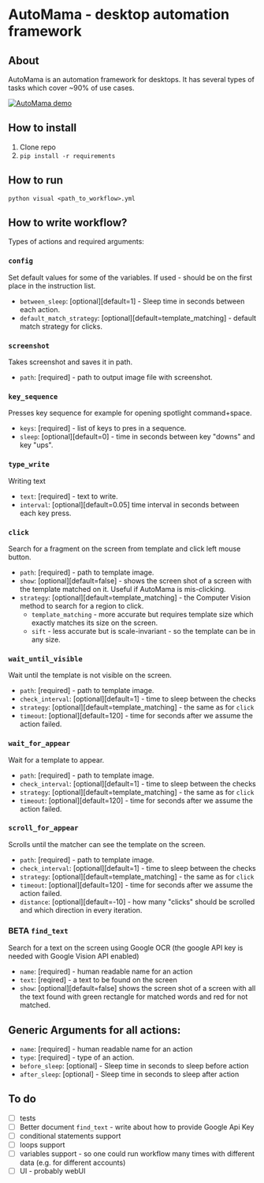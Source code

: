 # AutoMama - desktop automation framework

## About

AutoMama is an automation framework for desktops. It has several types of tasks which cover ~90% of use cases.

[![AutoMama demo](https://img.youtube.com/vi/X92b26uaH7E/0.jpg)](https://www.youtube.com/watch?v=X92b26uaH7E)
## How to install

1. Clone repo
2. `pip install -r requirements`

## How to run

`python visual <path_to_workflow>.yml`

## How to write workflow?


Types of actions and required arguments:
### `config`
Set default values for some of the variables. If used - should be on the first place in the instruction list.

- `between_sleep`: [optional][default=1] - Sleep time in seconds between each action.
- `default_match_strategy`: [optional][default=template_matching] - default match strategy for
                                                                    clicks.

### `screenshot`
Takes screenshot and saves it in path.

- `path`: [required] - path to output image file with screenshot.


### `key_sequence`
Presses key sequence for example for opening spotlight command+space.

- `keys`: [required] - list of keys to pres in a sequence.
- `sleep`: [optional][default=0] - time in seconds between key "downs" and key "ups".

### `type_write`
Writing text

- `text`: [required] - text to write.
- `interval`: [optional][default=0.05] time interval in seconds between each key press.

### `click`
Search for a fragment on the screen from template and click left mouse button.

- `path`: [required] - path to template image.
- `show`: [optional][default=false] - shows the screen shot of a screen with the template matched on it. Useful if AutoMama is mis-clicking.
- `strategy`: [optional][default=template_matching] - the Computer Vision method to search for a region to click.
    - `template_matching` - more accurate but requires template size which exactly matches its size on the screen.
    - `sift` - less accurate but is scale-invariant - so the template can be in any size.

### `wait_until_visible`
Wait until the template is not visible on the screen.

- `path`: [required] - path to template image.
- `check_interval`: [optional][default=1] - time to sleep between the checks
- `strategy`: [optional][default=template_matching] - the same as for `click`
- `timeout`: [optional][default=120] - time for seconds after we assume the action failed.

### `wait_for_appear`
Wait for a template to appear.
- `path`: [required] - path to template image.
- `check_interval`: [optional][default=1] - time to sleep between the checks
- `strategy`: [optional][default=template_matching] - the same as for `click`
- `timeout`: [optional][default=120] - time for seconds after we assume the action failed.

### `scroll_for_appear`
Scrolls until the matcher can see the template on the screen.

- `path`: [required] - path to template image.
- `check_interval`: [optional][default=1] - time to sleep between the checks
- `strategy`: [optional][default=template_matching] - the same as for `click`
- `timeout`: [optional][default=120] - time for seconds after we assume the action failed.
- `distance`: [optional][default=-10] - how many "clicks" should be scrolled and which direction in every iteration.

### BETA `find_text`
Search for a text on the screen using Google OCR (the google API key is needed with Google Vision API enabled)

- `name`: [required] - human readable name for an action
- `text`: [reqired] - a text to be found on the screen
- `show`: [optional][default=false] shows the screen shot of a screen with all the text found with green rectangle for matched words and red for not matched.

## Generic Arguments for all actions:
- `name`: [required] - human readable name for an action
- `type`: [required] - type of an action.
- `before_sleep`: [optional] - Sleep time in seconds to sleep before action
- `after_sleep`: [optional] - Sleep time in seconds to sleep after action

## To do

- [ ] tests
- [ ] Better document `find_text` - write about how to provide Google Api Key
- [ ] conditional statements support
- [ ] loops support
- [ ] variables support - so one could run workflow many times with different data (e.g. for different accounts)
- [ ] UI - probably webUI
